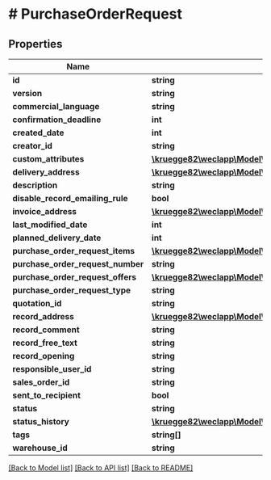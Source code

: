 # # PurchaseOrderRequest

## Properties

Name | Type | Description | Notes
------------ | ------------- | ------------- | -------------
**id** | **string** |  | [optional]
**version** | **string** |  | [optional]
**commercial_language** | **string** |  | [optional]
**confirmation_deadline** | **int** |  | [optional]
**created_date** | **int** |  | [optional]
**creator_id** | **string** |  | [optional]
**custom_attributes** | [**\kruegge82\weclapp\Model\CustomAttribute[]**](CustomAttribute.md) |  | [optional]
**delivery_address** | [**\kruegge82\weclapp\Model\RecordAddress**](RecordAddress.md) |  | [optional]
**description** | **string** |  | [optional]
**disable_record_emailing_rule** | **bool** |  | [optional]
**invoice_address** | [**\kruegge82\weclapp\Model\RecordAddress**](RecordAddress.md) |  | [optional]
**last_modified_date** | **int** |  | [optional]
**planned_delivery_date** | **int** |  | [optional]
**purchase_order_request_items** | [**\kruegge82\weclapp\Model\PurchaseOrderRequestItem[]**](PurchaseOrderRequestItem.md) |  | [optional]
**purchase_order_request_number** | **string** |  |
**purchase_order_request_offers** | [**\kruegge82\weclapp\Model\PurchaseOrderRequestOffer[]**](PurchaseOrderRequestOffer.md) |  | [optional]
**purchase_order_request_type** | **string** |  |
**quotation_id** | **string** |  | [optional]
**record_address** | [**\kruegge82\weclapp\Model\RecordAddress**](RecordAddress.md) |  | [optional]
**record_comment** | **string** |  | [optional]
**record_free_text** | **string** |  | [optional]
**record_opening** | **string** |  | [optional]
**responsible_user_id** | **string** |  | [optional]
**sales_order_id** | **string** |  | [optional]
**sent_to_recipient** | **bool** |  | [optional]
**status** | **string** |  |
**status_history** | [**\kruegge82\weclapp\Model\PurchaseOrderRequestStatusHistory[]**](PurchaseOrderRequestStatusHistory.md) |  | [optional]
**tags** | **string[]** |  | [optional]
**warehouse_id** | **string** |  | [optional]

[[Back to Model list]](../../README.md#models) [[Back to API list]](../../README.md#endpoints) [[Back to README]](../../README.md)
